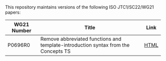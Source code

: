 This repository maintains versions of the following
ISO JTC1/SC22/WG21 papers:

WG21 Number | Title | Link
----------- | ----- | ----
P0696R0     | Remove abbreviated functions and template-introduction syntax from the Concepts TS | [HTML](http://htmlpreview.github.io/?https://github.com/tahonermann/std-proposals/blob/master/p0696r0.html)
